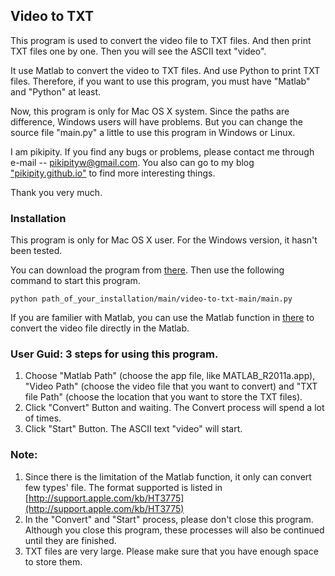 Video to TXT
----------------------

This program is used to convert the video file to TXT files. And then print TXT files one by one. Then you will see the ASCII text "video".

It use Matlab to convert the video to TXT files. And use Python to print TXT files. Therefore, if you want to use this program, you must have "Matlab" and "Python" at least.

Now, this program is only for Mac OS X system. Since the paths are difference, Windows users will have problems. But you can change the source file "main.py" a little to use this program in Windows or Linux.

I am pikipity. If you find any bugs or problems, please contact me through e-mail -- [pikipityw@gmail.com](mailto:pikipityw@gmail.com). You also can go to my blog ["pikipity.github.io"](pikipity.github.io) to find more interesting things.

Thank you very much.

### Installation

This program is only for Mac OS X user. For the Windows version, it hasn't been tested.

You can download the program from [there](https://github.com/pikipity/video-to-txt/archive/master.zip). Then use the following command to start this program.

    python path_of_your_installation/main/video-to-txt-main/main.py
   
If you are familier with Matlab, you can use the Matlab function in [there](https://github.com/pikipity/video-to-txt/raw/master/main/video-to-txt-main/m-file/Video2Txt.m) to convert the video file directly in the Matlab.


### User Guid: 3 steps for using this program.

1. Choose "Matlab Path" (choose the app file, like MATLAB_R2011a.app), "Video Path" (choose the video file that you want to convert) and "TXT file Path" (choose the location that you want to store the TXT files).
2. Click "Convert" Button and waiting. The Convert process will spend a lot of times.
3. Click "Start" Button. The ASCII text "video" will start.


### Note:

1. Since there is the limitation of the Matlab function, it only can convert few types' file. The format supported is listed in [http://support.apple.com/kb/HT3775](http://support.apple.com/kb/HT3775)
2. In the "Convert" and "Start" process, please don't close this program. Although you close this program, these processes will also be continued until they are finished.
3. TXT files are very large. Please make sure that you have enough space to store them.
